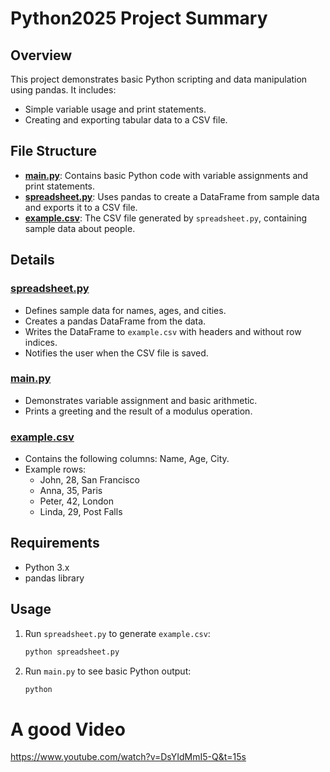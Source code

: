 # Python2025 Project Summary

## Overview

This project demonstrates basic Python scripting and data manipulation using pandas. It includes:

- Simple variable usage and print statements.
- Creating and exporting tabular data to a CSV file.

## File Structure

- **[main.py](main.py)**: Contains basic Python code with variable assignments and print statements.
- **[spreadsheet.py](spreadsheet.py)**: Uses pandas to create a DataFrame from sample data and exports it to a CSV file.
- **[example.csv](example.csv)**: The CSV file generated by `spreadsheet.py`, containing sample data about people.

## Details

### [spreadsheet.py](spreadsheet.py)

- Defines sample data for names, ages, and cities.
- Creates a pandas DataFrame from the data.
- Writes the DataFrame to `example.csv` with headers and without row indices.
- Notifies the user when the CSV file is saved.

### [main.py](main.py)

- Demonstrates variable assignment and basic arithmetic.
- Prints a greeting and the result of a modulus operation.

### [example.csv](example.csv)

- Contains the following columns: Name, Age, City.
- Example rows:
  - John, 28, San Francisco
  - Anna, 35, Paris
  - Peter, 42, London
  - Linda, 29, Post Falls

## Requirements

- Python 3.x
- pandas library

## Usage

1. Run `spreadsheet.py` to generate `example.csv`:
   ```sh
   python spreadsheet.py
   ```
2. Run `main.py` to see basic Python output:
   ```sh
   python

# A good Video
https://www.youtube.com/watch?v=DsYIdMmI5-Q&t=15s